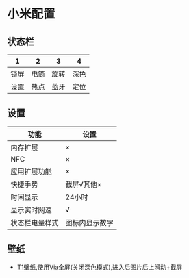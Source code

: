 # 小米配置

## 状态栏

|1|2|3|4|
|-|-|-|-|
|锁屏|电筒|旋转|深色|
|设置|热点|蓝牙|定位|

## 设置
|功能|设置|
|-|-|
|内存扩展|×|
|NFC|×|
|应用扩展功能|×|
|快捷手势|截屏√其他×|
|时间显示|24小时|
|显示实时网速|√|
|状态栏电量样式|图标内显示数字|

## 壁纸
- [T1壁纸](/web/T1.html),使用Via全屏(关闭深色模式),进入后图片后上滑动+截屏